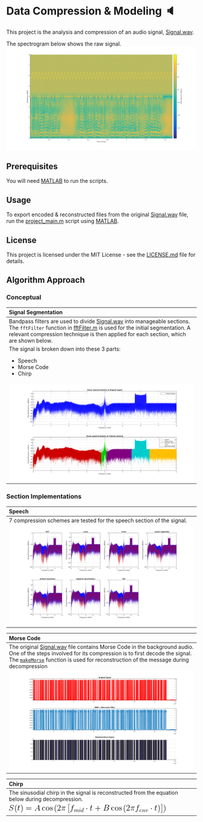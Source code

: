 # Data Compression & Modeling :speaker:

This project is the analysis and compression of an audio signal, [Signal.wav](https://raw.githubusercontent.com/jjones646/ece6260/master/includes/Signal.wav).

The spectrogram below shows the raw signal.
![](./doc/signal-spectrogram.png)


## Prerequisites

You will need [MATLAB](http://www.mathworks.com/products/matlab/) to run the scripts.


## Usage

To export encoded & reconstructed files from the original [Signal.wav](https://raw.githubusercontent.com/jjones646/ece6260/master/includes/Signal.wav) file, run the [project_main.m](./project_main.m) script using [MATLAB](http://www.mathworks.com/products/matlab/).


## License
This project is licensed under the MIT License - see the [LICENSE.md](./LICENSE.md) file for details.


## Algorithm Approach

### Conceptual

|Signal Segmentation|
|:---|
|Bandpass filters are used to divide [Signal.wav](https://raw.githubusercontent.com/jjones646/ece6260/master/includes/Signal.wav) into manageable sections. The `fftFilter` function in [fftFilter.m](./includes/fftFilter.m) is used for the initial segmentation. A relevant compression technique is then applied for each section, which are shown below.|
|The signal is broken down into these 3 parts:<ul><li>Speech</li><li>Morse Code</li><li>Chirp</li></ul>|
|![](./doc/filtered-sections.png)|


### Section Implementations

|Speech|
|:---|
|7 compression schemes are tested for the speech section of the signal.|
|![](./doc/speech-methods.png)|

|Morse Code|
|:---|
|The original [Signal.wav](https://raw.githubusercontent.com/jjones646/ece6260/master/includes/Signal.wav) file contains Morse Code in the background audio. One of the steps involved for its compression is to first decode the signal. The [`makeMorse`](./includes/makeMorse.m) function is used for reconstruction of the message during decompression|
|![](./doc/morse-signal.png)|

|Chirp|
|:---|
|The sinusodial chirp in the signal is reconstructed from the equation below during decompression.|
|![](./doc/chirp-equation.png)|

